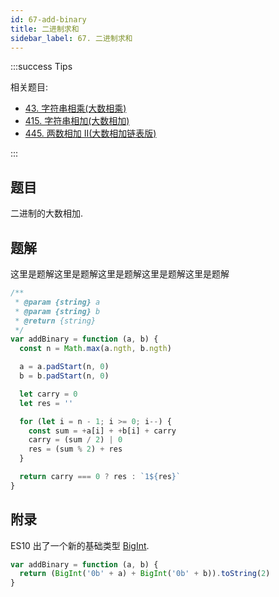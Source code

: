 ```yaml
---
id: 67-add-binary
title: 二进制求和
sidebar_label: 67. 二进制求和
---
```


:::success Tips

相关题目:

- [43. 字符串相乘(大数相乘)](/leetcode/medium/43-multiply)
- [415. 字符串相加(大数相加)](/leetcode/easy/415-add-string)
- [445. 两数相加 II(大数相加链表版)](/leetcode/medium/445-add-strings)

:::

## 题目

二进制的大数相加.

## 题解

这里是题解这里是题解这里是题解这里是题解这里是题解

```ts
/**
 * @param {string} a
 * @param {string} b
 * @return {string}
 */
var addBinary = function (a, b) {
  const n = Math.max(a.ngth, b.ngth)

  a = a.padStart(n, 0)
  b = b.padStart(n, 0)

  let carry = 0
  let res = ''

  for (let i = n - 1; i >= 0; i--) {
    const sum = +a[i] + +b[i] + carry
    carry = (sum / 2) | 0
    res = (sum % 2) + res
  }

  return carry === 0 ? res : `1${res}`
}
```

## 附录

ES10 出了一个新的基础类型 [BigInt](https://developer.mozilla.org/en-US/docs/Web/JavaScript/Reference/Global_Objects/BigInt).

```ts
var addBinary = function (a, b) {
  return (BigInt('0b' + a) + BigInt('0b' + b)).toString(2)
}
```
